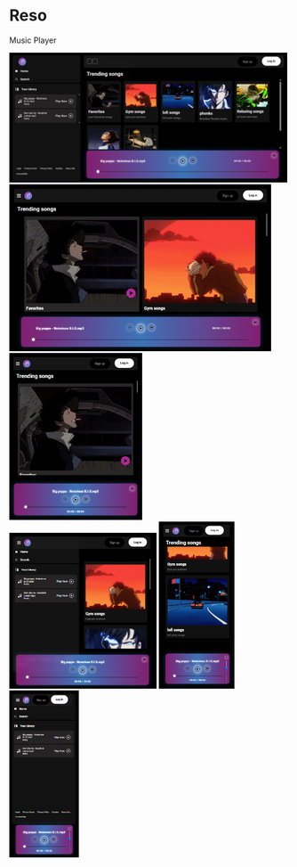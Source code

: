 # Reso
Music Player



<img src="Screenshot 2025-05-17 034432.png" width="500"> <img src="Screenshot 2025-05-17 034502.png" alt="My Screenshot" height="300"/> <img src="Screenshot 2025-05-17 034526.png" alt="My Screenshot" height="300"/> <img src="Screenshot 2025-05-17 034557.png" alt="My Screenshot" height="280"/> 
<img src="Screenshot 2025-05-17 034631.png" alt="My Screenshot" height="300"/> <img src="Screenshot 2025-05-17 034752.png" alt="My Screenshot" height="300"/> 


